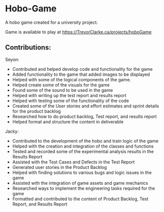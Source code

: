 # Hobo-Game
A hobo game created for a university project.

Game is available to play at https://TrevorClarke.ca/projects/hoboGame

## Contributions:

Seyon:
- Contributed and helped develop code and functionality for the game
- Added functionality to the game that added images to be displayed
- Helped with some of the logical components of the game.
- Helped create some of the visuals for the game
- Found some of the sound to be used in the game
- Helped with writing up the test report and results report
- Helped with testing some of the functionality of the code
- Created some of the User stories and effort estimates and sprint details for the product backlog
- Researched how to do product backlog, Test report, and results report
- Helped format and structure the content in deliverable

Jacky:
- Contributed to the development of the hobo and train logic of the game
- Helped with the creation and integration of the classes and functions
- Tested and recorded some of the experimental analysis results in the Results Report
- Assisted with the Test Cases and Defects in the Test Report
- Generated user stories in the Product Backlog
- Helped with finding solutions to various bugs and logic issues in the game
- Assisted with the integration of game assets and game mechanics
- Researched ways to implement the engineering tasks required for the game
- Formatted and contributed to the content of Product Backlog, Test Report, and Results Report
